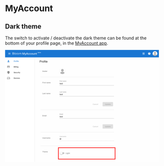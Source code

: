 # MyAccount




## Dark theme

The switch to activate / deactivate the dark theme can be found at the bottom of your profile page, in
the [MyAccount app](https://bloom.sh/myaccount).

![Dark mode](assets/myaccount/dark_mode.png)
